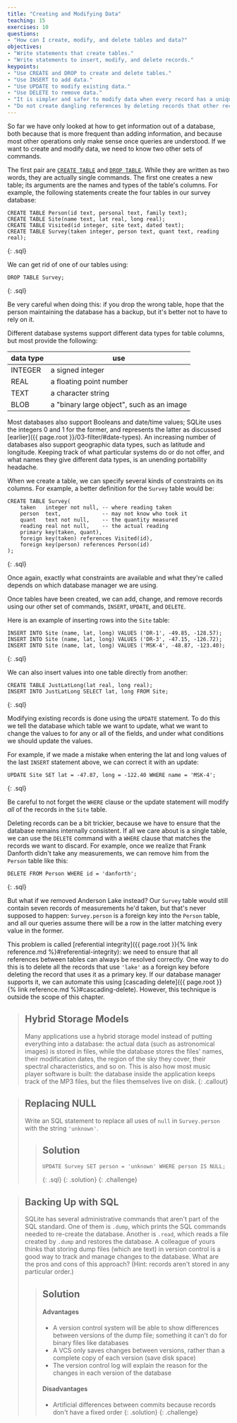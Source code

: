 ```yaml
---
title: "Creating and Modifying Data"
teaching: 15
exercises: 10
questions:
- "How can I create, modify, and delete tables and data?"
objectives:
- "Write statements that create tables."
- "Write statements to insert, modify, and delete records."
keypoints:
- "Use CREATE and DROP to create and delete tables."
- "Use INSERT to add data."
- "Use UPDATE to modify existing data."
- "Use DELETE to remove data."
- "It is simpler and safer to modify data when every record has a unique primary key."
- "Do not create dangling references by deleting records that other records refer to."
---
```

So far we have only looked at how to get information out of a database,
both because that is more frequent than adding information,
and because most other operations only make sense
once queries are understood.
If we want to create and modify data,
we need to know two other sets of commands.

The first pair are [`CREATE TABLE`][create-table] and [`DROP TABLE`][drop-table].
While they are written as two words,
they are actually single commands.
The first one creates a new table;
its arguments are the names and types of the table's columns.
For example,
the following statements create the four tables in our survey database:

~~~
CREATE TABLE Person(id text, personal text, family text);
CREATE TABLE Site(name text, lat real, long real);
CREATE TABLE Visited(id integer, site text, dated text);
CREATE TABLE Survey(taken integer, person text, quant text, reading real);
~~~
{: .sql}

We can get rid of one of our tables using:

~~~
DROP TABLE Survey;
~~~
{: .sql}

Be very careful when doing this:
if you drop the wrong table, hope that the person maintaining the database has a backup,
but it's better not to have to rely on it.

Different database systems support different data types for table columns,
but most provide the following:

|data type|  use                                       | 
|---------|  ----------------------------------------- |
|INTEGER  |  a signed integer                          |
|REAL     |  a floating point number                   |
|TEXT     |  a character string                        |
|BLOB     |  a "binary large object", such as an image |

Most databases also support Booleans and date/time values;
SQLite uses the integers 0 and 1 for the former,
and represents the latter as discussed [earlier]({{ page.root }}/03-filter/#date-types).
An increasing number of databases also support geographic data types,
such as latitude and longitude.
Keeping track of what particular systems do or do not offer,
and what names they give different data types,
is an unending portability headache.

When we create a table,
we can specify several kinds of constraints on its columns.
For example,
a better definition for the `Survey` table would be:

~~~
CREATE TABLE Survey(
    taken   integer not null, -- where reading taken
    person  text,             -- may not know who took it
    quant   text not null,    -- the quantity measured
    reading real not null,    -- the actual reading
    primary key(taken, quant),
    foreign key(taken) references Visited(id),
    foreign key(person) references Person(id)
);
~~~
{: .sql}

Once again,
exactly what constraints are available
and what they're called
depends on which database manager we are using.

Once tables have been created,
we can add, change, and remove records using our other set of commands,
`INSERT`, `UPDATE`, and `DELETE`.

Here is an example of inserting rows into the `Site` table:

~~~
INSERT INTO Site (name, lat, long) VALUES ('DR-1', -49.85, -128.57);
INSERT INTO Site (name, lat, long) VALUES ('DR-3', -47.15, -126.72);
INSERT INTO Site (name, lat, long) VALUES ('MSK-4', -48.87, -123.40);
~~~
{: .sql}

We can also insert values into one table directly from another:

~~~
CREATE TABLE JustLatLong(lat real, long real);
INSERT INTO JustLatLong SELECT lat, long FROM Site;
~~~
{: .sql}

Modifying existing records is done using the `UPDATE` statement.
To do this we tell the database which table we want to update,
what we want to change the values to for any or all of the fields,
and under what conditions we should update the values.

For example, if we made a mistake when entering the lat and long values
of the last `INSERT` statement above, we can correct it with an update:

~~~
UPDATE Site SET lat = -47.87, long = -122.40 WHERE name = 'MSK-4';
~~~
{: .sql}

Be careful to not forget the `WHERE` clause or the update statement will
modify *all* of the records in the `Site` table.

Deleting records can be a bit trickier,
because we have to ensure that the database remains internally consistent.
If all we care about is a single table,
we can use the `DELETE` command with a `WHERE` clause
that matches the records we want to discard.
For example,
once we realize that Frank Danforth didn't take any measurements,
we can remove him from the `Person` table like this:

~~~
DELETE FROM Person WHERE id = 'danforth';
~~~
{: .sql}

But what if we removed Anderson Lake instead?
Our `Survey` table would still contain seven records
of measurements he'd taken,
but that's never supposed to happen:
`Survey.person` is a foreign key into the `Person` table,
and all our queries assume there will be a row in the latter
matching every value in the former.

This problem is called [referential integrity]({{ page.root }}{% link reference.md %}#referential-integrity):
we need to ensure that all references between tables can always be resolved correctly.
One way to do this is to delete all the records
that use `'lake'` as a foreign key
before deleting the record that uses it as a primary key.
If our database manager supports it,
we can automate this
using [cascading delete]({{ page.root }}{% link reference.md %}#cascading-delete).
However,
this technique is outside the scope of this chapter.

> ## Hybrid Storage Models
>
> Many applications use a hybrid storage model
> instead of putting everything into a database:
> the actual data (such as astronomical images) is stored in files,
> while the database stores the files' names,
> their modification dates,
> the region of the sky they cover,
> their spectral characteristics,
> and so on.
> This is also how most music player software is built:
> the database inside the application keeps track of the MP3 files,
> but the files themselves live on disk.
{: .callout}

> ## Replacing NULL
>
> Write an SQL statement to replace all uses of `null` in
> `Survey.person` with the string `'unknown'`.
>
> > ## Solution
> > ~~~
> > UPDATE Survey SET person = 'unknown' WHERE person IS NULL;
> > ~~~
> > {: .sql}
> {: .solution}
{: .challenge}

> ## Backing Up with SQL
>
> SQLite has several administrative commands that aren't part of the
> SQL standard.  One of them is `.dump`, which prints the SQL commands
> needed to re-create the database.  Another is `.read`, which reads a
> file created by `.dump` and restores the database.  A colleague of
> yours thinks that storing dump files (which are text) in version
> control is a good way to track and manage changes to the database.
> What are the pros and cons of this approach?  (Hint: records aren't
> stored in any particular order.)
>
> > ## Solution
> > #### Advantages
> > - A version control system will be able to show differences between versions
> > of the dump file; something it can't do for binary files like databases
> > - A VCS only saves changes between versions, rather than a complete copy of
> > each version (save disk space)
> > - The version control log will explain the reason for the changes in each version
> > of the database
> >
> > #### Disadvantages
> > - Artificial differences between commits because records don't have a fixed order
> {: .solution}
{: .challenge}

[create-table]: https://www.sqlite.org/lang_createtable.html
[drop-table]: https://www.sqlite.org/lang_droptable.html
